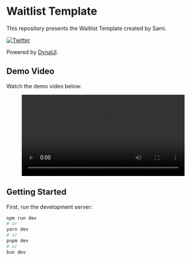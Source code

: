 # Waitlist Template

This repository presents the Waitlist Template created by Sami.

[![Twitter](https://img.shields.io/twitter/follow/DynauiDesign?style=social)](https://twitter.com/DynauiDesign)

Powered by [DynaUI](https://www.dynaui.design/).

## Demo Video

Watch the demo video below:

<figure>
  <video controls width="100%" height="auto">
    <source src="https://res.cloudinary.com/dl2adjye7/video/upload/v1719664927/waitlist_bv5bsb.mp4" type="video/mp4">
    Your browser does not support the video tag.
  </video>
</figure>

## Getting Started

First, run the development server:

```bash
npm run dev
# or
yarn dev
# or
pnpm dev
# or
bun dev

